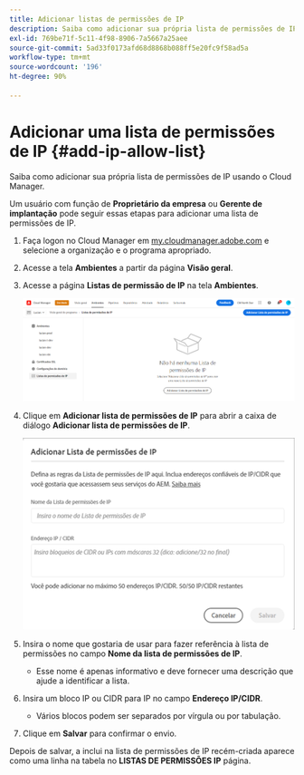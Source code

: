 ```yaml
---
title: Adicionar listas de permissões de IP
description: Saiba como adicionar sua própria lista de permissões de IP usando o Cloud Manager.
exl-id: 769be71f-5c11-4f98-8906-7a5667a25aee
source-git-commit: 5ad33f0173afd68d8868b088ff5e20fc9f58ad5a
workflow-type: tm+mt
source-wordcount: '196'
ht-degree: 90%

---
```



# Adicionar uma lista de permissões de IP {#add-ip-allow-list}

Saiba como adicionar sua própria lista de permissões de IP usando o Cloud Manager.

Um usuário com função de **Proprietário da empresa** ou **Gerente de implantação** pode seguir essas etapas para adicionar uma lista de permissões de IP.

1. Faça logon no Cloud Manager em [my.cloudmanager.adobe.com](https://my.cloudmanager.adobe.com/) e selecione a organização e o programa apropriado.

1. Acesse a tela **Ambientes** a partir da página **Visão geral**.

1. Acesse a página **Listas de permissão de IP** na tela **Ambientes**.

   ![Opção de listas de permissões de IP no painel lateral](/help/implementing/cloud-manager/assets/ip-allow-list/ip-allow-list-create.png)

1. Clique em **Adicionar lista de permissões de IP** para abrir a caixa de diálogo **Adicionar lista de permissões de IP**.

   ![A caixa de diálogo Adicionar lista de permissões de IP](/help/implementing/cloud-manager/assets/ip-allow-list/ip-allow-list-create02.png)

1. Insira o nome que gostaria de usar para fazer referência à lista de permissões no campo **Nome da lista de permissões de IP**.

   * Esse nome é apenas informativo e deve fornecer uma descrição que ajude a identificar a lista.

1. Insira um bloco IP ou CIDR para IP no campo **Endereço IP/CIDR**.

   * Vários blocos podem ser separados por vírgula ou por tabulação.

1. Clique em **Salvar** para confirmar o envio.

Depois de salvar, a inclui na lista de permissões de IP recém-criada aparece como uma linha na tabela no **LISTAS DE PERMISSÕES IP** página.
